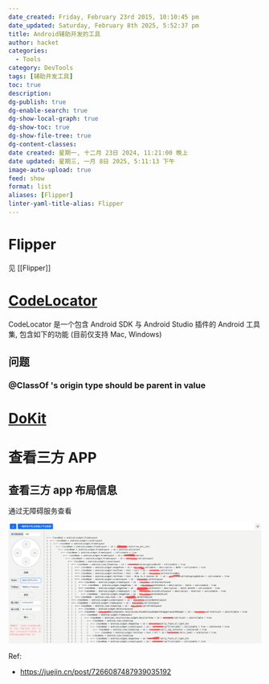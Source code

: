 ```yaml
---
date_created: Friday, February 23rd 2015, 10:10:45 pm
date_updated: Saturday, February 8th 2025, 5:52:37 pm
title: Android辅助开发的工具
author: hacket
categories:
  - Tools
category: DevTools
tags: [辅助开发工具]
toc: true
description: 
dg-publish: true
dg-enable-search: true
dg-show-local-graph: true
dg-show-toc: true
dg-show-file-tree: true
dg-content-classes: 
date created: 星期一, 十二月 23日 2024, 11:21:00 晚上
date updated: 星期三, 一月 8日 2025, 5:11:13 下午
image-auto-upload: true
feed: show
format: list
aliases: [Flipper]
linter-yaml-title-alias: Flipper
---
```


# Flipper

见 [[Flipper]]

# [CodeLocator](https://github.com/bytedance/CodeLocator)

CodeLocator 是一个包含 Android SDK 与 Android Studio 插件的 Android 工具集, 包含如下的功能 (目前仅支持 Mac, Windows)

## 问题

### @ClassOf 's origin type should be parent in value

# [DoKit](https://github.com/didi/DoKit)

# 查看三方 APP

## 查看三方 app 布局信息

通过无障碍服务查看

![image.png](https://raw.githubusercontent.com/hacket/ObsidianOSS/master/obsidian/20250208174956.png)

Ref:

- <https://juejin.cn/post/7266087487939035192>
